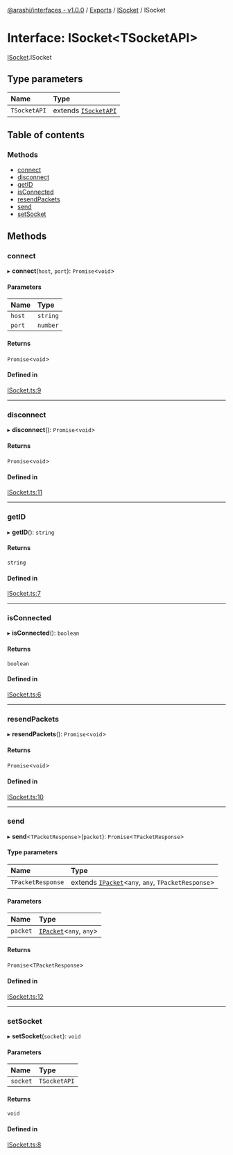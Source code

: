 [@arashi/interfaces - v1.0.0](../README.md) / [Exports](../modules.md) / [ISocket](../modules/ISocket.md) / ISocket

# Interface: ISocket<TSocketAPI\>

[ISocket](../modules/ISocket.md).ISocket

## Type parameters

| Name | Type |
| :------ | :------ |
| `TSocketAPI` | extends [`ISocketAPI`](ISocketAPI.ISocketAPI-1.md) |

## Table of contents

### Methods

- [connect](ISocket.ISocket-1.md#connect)
- [disconnect](ISocket.ISocket-1.md#disconnect)
- [getID](ISocket.ISocket-1.md#getid)
- [isConnected](ISocket.ISocket-1.md#isconnected)
- [resendPackets](ISocket.ISocket-1.md#resendpackets)
- [send](ISocket.ISocket-1.md#send)
- [setSocket](ISocket.ISocket-1.md#setsocket)

## Methods

### connect

▸ **connect**(`host`, `port`): `Promise`<`void`\>

#### Parameters

| Name | Type |
| :------ | :------ |
| `host` | `string` |
| `port` | `number` |

#### Returns

`Promise`<`void`\>

#### Defined in

[ISocket.ts:9](https://github.com/arashijs/interfaces/blob/5879487/src/ISocket.ts#L9)

___

### disconnect

▸ **disconnect**(): `Promise`<`void`\>

#### Returns

`Promise`<`void`\>

#### Defined in

[ISocket.ts:11](https://github.com/arashijs/interfaces/blob/5879487/src/ISocket.ts#L11)

___

### getID

▸ **getID**(): `string`

#### Returns

`string`

#### Defined in

[ISocket.ts:7](https://github.com/arashijs/interfaces/blob/5879487/src/ISocket.ts#L7)

___

### isConnected

▸ **isConnected**(): `boolean`

#### Returns

`boolean`

#### Defined in

[ISocket.ts:6](https://github.com/arashijs/interfaces/blob/5879487/src/ISocket.ts#L6)

___

### resendPackets

▸ **resendPackets**(): `Promise`<`void`\>

#### Returns

`Promise`<`void`\>

#### Defined in

[ISocket.ts:10](https://github.com/arashijs/interfaces/blob/5879487/src/ISocket.ts#L10)

___

### send

▸ **send**<`TPacketResponse`\>(`packet`): `Promise`<`TPacketResponse`\>

#### Type parameters

| Name | Type |
| :------ | :------ |
| `TPacketResponse` | extends [`IPacket`](IPacket.IPacket-1.md)<`any`, `any`, `TPacketResponse`\> |

#### Parameters

| Name | Type |
| :------ | :------ |
| `packet` | [`IPacket`](IPacket.IPacket-1.md)<`any`, `any`\> |

#### Returns

`Promise`<`TPacketResponse`\>

#### Defined in

[ISocket.ts:12](https://github.com/arashijs/interfaces/blob/5879487/src/ISocket.ts#L12)

___

### setSocket

▸ **setSocket**(`socket`): `void`

#### Parameters

| Name | Type |
| :------ | :------ |
| `socket` | `TSocketAPI` |

#### Returns

`void`

#### Defined in

[ISocket.ts:8](https://github.com/arashijs/interfaces/blob/5879487/src/ISocket.ts#L8)
